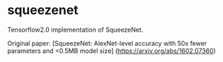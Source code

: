 # squeezenet
Tensorflow2.0 implementation of SqueezeNet.

Original paper: [SqueezeNet: AlexNet-level accuracy with 50x fewer parameters and <0.5MB model size] (https://arxiv.org/abs/1602.07360)

